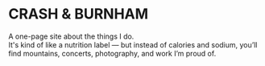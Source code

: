 # CRASH & BURNHAM

A one-page site about the things I do.  
It's kind of like a nutrition label — but instead of calories and sodium, you’ll find mountains, concerts, photography, and work I’m proud of.